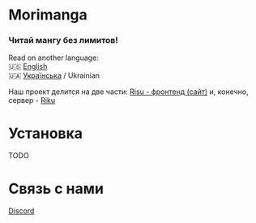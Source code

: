 # Morimanga
### Читай мангу без лимитов!

Read on another language:
\
🇺🇸 [English](./readme.md) 
\
🇺🇦 [Українська](https://github.com/Morimanga/.github/blob/main/profile/morimanga-readme_uk.md) / Ukrainian

Наш проект делится на две части: [Risu - фронтенд (сайт)](https://github.com/Morimanga/risu) и, конечно, сервер - [Riku](https://github.com/Morimanga/riku)

# Установка
TODO

# Связь с нами
[Discord](https://discord.gg/HfpZgbqYkA)
